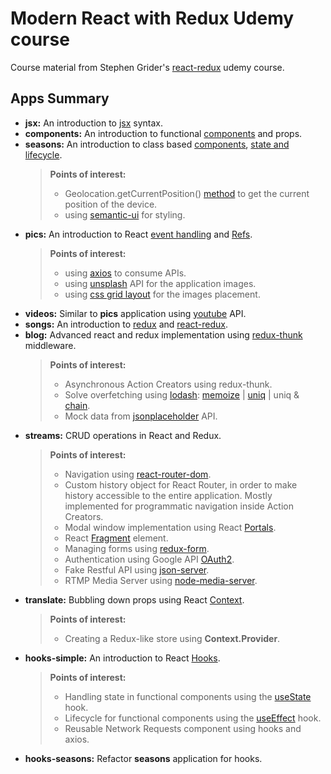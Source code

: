 # Modern React with Redux Udemy course

Course material from Stephen Grider's [react-redux](https://www.udemy.com/react-redux/) udemy course. 

## Apps Summary

- **jsx:** An introduction to [jsx](https://reactjs.org/docs/introducing-jsx.html) syntax.
- **components:** An introduction to functional [components](https://reactjs.org/docs/react-component.html) and props.
- **seasons:** An introduction to class based [components](https://reactjs.org/docs/react-component.html), [state and lifecycle](https://reactjs.org/docs/state-and-lifecycle.html).
	> **Points of interest:**
	>- Geolocation.getCurrentPosition() [method](https://developer.mozilla.org/en-US/docs/Web/API/Geolocation/getCurrentPosition) to get  the current position of the device.
	>- using [semantic-ui](https://semantic-ui.com/) for styling.
- **pics:** An introduction to React [event handling](https://reactjs.org/docs/handling-events.html) and [Refs](https://reactjs.org/docs/refs-and-the-dom.html).
	> **Points of interest:**
	>- using [axios](https://www.npmjs.com/package/axios) to consume APIs.
	>- using [unsplash](https://unsplash.com/developers) API for the application images.
	>- using [css grid layout](https://www.w3schools.com/css/css_grid.asp) for the images placement.
- **videos:** Similar to **pics** application using [youtube](https://developers.google.com/youtube/) API.
- **songs:** An introduction to [redux](https://redux.js.org/)  and [react-redux](https://react-redux.js.org/).
- **blog:** Advanced react and redux implementation using [redux-thunk](https://www.npmjs.com/package/redux-thunk) middleware. 
	> **Points of interest:**
	> - Asynchronous Action Creators using redux-thunk.
	> - Solve overfetching using [lodash](https://lodash.com/): [memoize](https://lodash.com/docs/4.17.11#memoize) | [uniq](https://lodash.com/docs/4.17.11#uniq) | uniq & [chain](https://lodash.com/docs/4.17.11#chain).
	> - Mock data from [jsonplaceholder](https://jsonplaceholder.typicode.com/) API.
- **streams:** CRUD operations in React and Redux.
	> **Points of interest:**
	> - Navigation using [react-router-dom](https://www.npmjs.com/package/react-router-dom).
	> - Custom history object for React Router, in order to make history accessible to the entire application. Mostly implemented for programmatic navigation inside Action Creators.
	> - Modal window implementation using React [Portals](https://reactjs.org/docs/portals.html).
	> - React [Fragment](https://reactjs.org/docs/fragments.html) element.
	> - Managing forms using [redux-form](https://redux-form.com/).
	> - Authentication using Google API [OAuth2](https://developers.google.com/api-client-library/javascript/reference/referencedocs#auth-setup).
	> - Fake Restful API using [json-server](https://www.npmjs.com/package/json-server).
	> - RTMP Media Server using [node-media-server](https://github.com/illuspas/Node-Media-Server).
- **translate:** Bubbling down props using React [Context](https://reactjs.org/docs/context.html).
	> **Points of interest:**
	> - Creating a Redux-like store using **Context.Provider**.
- **hooks-simple:** An introduction to React [Hooks](https://reactjs.org/docs/hooks-intro.html).
	> **Points of interest:**
	> - Handling state in functional components using the [useState](https://reactjs.org/docs/hooks-state.html) hook.
	> - Lifecycle for functional components using the [useEffect](https://reactjs.org/docs/hooks-effect.html) hook.
	> - Reusable Network Requests component using hooks and axios.
- **hooks-seasons:** Refactor **seasons** application for hooks.
